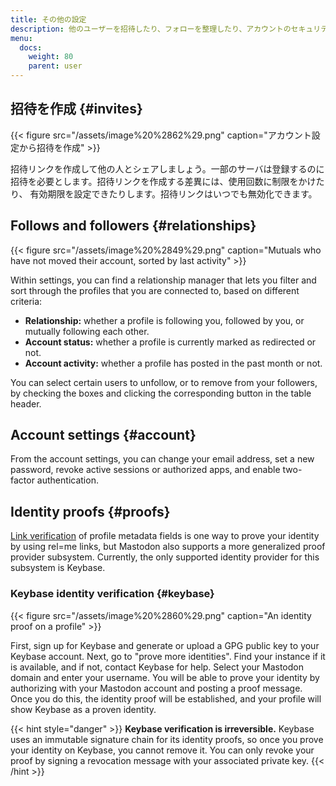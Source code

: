 ```yaml
---
title: その他の設定
description: 他のユーザーを招待したり、フォローを整理したり、アカウントのセキュリティを向上させたり…
menu:
  docs:
    weight: 80
    parent: user
---
```


## 招待を作成 {#invites}

{{< figure src="/assets/image%20%2862%29.png" caption="アカウント設定から招待を作成" >}}

招待リンクを作成して他の人とシェアしましょう。一部のサーバは登録するのに招待を必要とします。招待リンクを作成する差異には、使用回数に制限をかけたり、
有効期限を設定できたりします。招待リンクはいつでも無効化できます。

## Follows and followers {#relationships}

{{< figure src="/assets/image%20%2849%29.png" caption="Mutuals who have not moved their account, sorted by last activity" >}}

Within settings, you can find a relationship manager that lets you filter and sort through the profiles that you are connected to, based on different criteria:

* **Relationship:** whether a profile is following you, followed by you, or mutually following each other.
* **Account status:** whether a profile is currently marked as redirected or not.
* **Account activity:** whether a profile has posted in the past month or not.

You can select certain users to unfollow, or to remove from your followers, by checking the boxes and clicking the corresponding button in the table header.

## Account settings {#account}

From the account settings, you can change your email address, set a new password, revoke active sessions or authorized apps, and enable two-factor authentication.

## Identity proofs {#proofs}

[Link verification](profile.md#link-verification) of profile metadata fields is one way to prove your identity by using rel=me links, but Mastodon also supports a more generalized proof provider subsystem. Currently, the only supported identity provider for this subsystem is Keybase.

### Keybase identity verification {#keybase}

{{< figure src="/assets/image%20%2860%29.png" caption="An identity proof on a profile" >}}

First, sign up for Keybase and generate or upload a GPG public key to your Keybase account. Next, go to "prove more identities". Find your instance if it is available, and if not, contact Keybase for help. Select your Mastodon domain and enter your username. You will be able to prove your identity by authorizing with your Mastodon account and posting a proof message. Once you do this, the identity proof will be established, and your profile will show Keybase as a proven identity.

{{< hint style="danger" >}}
**Keybase verification is irreversible.** Keybase uses an immutable signature chain for its identity proofs, so once you prove your identity on Keybase, you cannot remove it. You can only revoke your proof by signing a revocation message with your associated private key.
{{< /hint >}}

